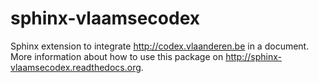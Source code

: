 sphinx-vlaamsecodex
===================

Sphinx extension to integrate http://codex.vlaanderen.be in a document. More information about how to use this package on http://sphinx-vlaamsecodex.readthedocs.org.
